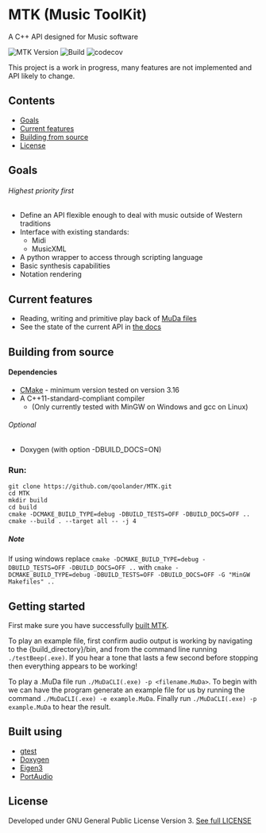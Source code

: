  # MTK (Music ToolKit)
 A C++ API designed for Music software

 ![MTK Version](https://img.shields.io/github/v/tag/qoolander/MTK?label=Version)
 ![Build](https://github.com/qoolander/MTK/workflows/Build/badge.svg?branch=Development)
 ![codecov](https://codecov.io/gh/qoolander/MTK/branch/Development/graph/badge.svg)


 This project is a work in progress, many features are not implemented and API likely to change. 

 ## Contents
 * [Goals](#goals)
 * [Current features](#current-features)
 * [Building from source](#building-from-source)
 * [License](#license)
 

 ## Goals
 ###### Highest priority first
 * Define an API flexible enough to deal with music outside of Western traditions
 * Interface with existing standards: 
   * Midi
   * MusicXML
 * A python wrapper to access through scripting language
 * Basic synthesis capabilities
 * Notation rendering 
 
 ## Current features
 * Reading, writing and primitive play back of  [MuDa files](/docs/MuDaSpec.md)
 * See the state of the current API in [the docs](/docs)
 
 ## Building from source
 #### Dependencies
  * [CMake](https://gitlab.kitware.com/cmake/cmake) - minimum version tested on version 3.16
  * A C++11-standard-compliant compiler
    * (Only currently tested with MinGW on Windows and gcc on Linux)
  ###### Optional
  * Doxygen (with option -DBUILD_DOCS=ON)
  
  ### Run:
 ```
 git clone https://github.com/qoolander/MTK.git
 cd MTK
 mkdir build
 cd build
 cmake -DCMAKE_BUILD_TYPE=debug -DBUILD_TESTS=OFF -DBUILD_DOCS=OFF ..
 cmake --build . --target all -- -j 4
 ```
##### Note
If using windows replace
```cmake -DCMAKE_BUILD_TYPE=debug -DBUILD_TESTS=OFF -DBUILD_DOCS=OFF ..``` with ```cmake -DCMAKE_BUILD_TYPE=debug -DBUILD_TESTS=OFF -DBUILD_DOCS=OFF -G "MinGW Makefiles" ..```
 
 ## Getting started
 
First make sure you have successfully [built MTK](#Building-from-source). 

To play an example file, first confirm audio output is working by navigating to the {build_directory}/bin, and from the command line running `./testBeep(.exe)`.
If you hear a tone that lasts a few second before stopping then everything appears to be working!

To play a .MuDa file run `./MuDaCLI(.exe) -p <filename.MuDa>`. To begin with we can have the program generate an example file for us by running the command `./MuDaCLI(.exe) -e example.MuDa`. Finally run `./MuDaCLI(.exe) -p example.MuDa` to hear the result.
 
 ## Built using
 * [gtest](https://github.com/google/googletest)
 * [Doxygen](https://github.com/doxygen/doxygen)
 * [Eigen3](https://gitlab.com/libeigen/eigen)
 * [PortAudio](http://portaudio.com/docs/v19-doxydocs/index.html)
 
 ## License
Developed under GNU General Public License Version 3. [See full LICENSE](LICENSE) 
 

